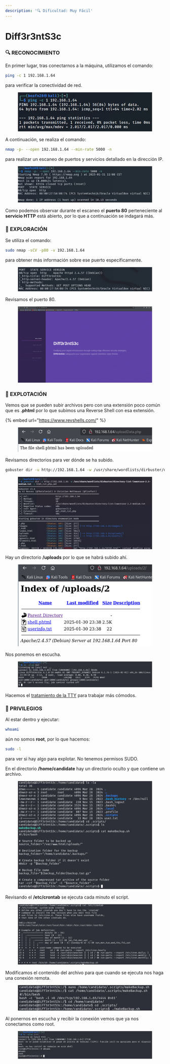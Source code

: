 ```yaml
---
description: '🔍 Dificultad: Muy Fácil'
---
```


# Diff3r3ntS3c

### 🔍 **RECONOCIMIENTO**

En primer lugar, tras conectarnos a la máquina, utilizamos el comando:

```bash
ping -c 1 192.168.1.64
```

para verificar la conectividad de red.

<figure><img src="../../.gitbook/assets/image (4) (1) (1) (1) (1) (1) (1) (1) (1) (1) (1) (1) (1) (1) (1) (1) (1) (1) (1) (1) (1) (1) (1) (1) (1).png" alt=""><figcaption></figcaption></figure>

A continuación, se realiza el comando:

```bash
nmap -p- --open 192.168.1.64 --min-rate 5000 -n
```

para realizar un escaneo de puertos y servicios detallado en la dirección IP.

<figure><img src="../../.gitbook/assets/image (1082).png" alt=""><figcaption></figcaption></figure>

Como podemos observar durante el escaneo el **puerto 80** perteneciente al **servicio HTTP** está abierto, por lo que a continuación se indagará más.

### 🔎 **EXPLORACIÓN**

Se utiliza el comando:

```bash
sudo nmap -sCV -p80 -v 192.168.1.64
```

para obtener más información sobre ese puerto específicamente.

<figure><img src="../../.gitbook/assets/image (1083).png" alt=""><figcaption></figcaption></figure>

Revisamos el puerto 80.&#x20;

<figure><img src="../../.gitbook/assets/Captura de pantalla 2025-01-31 111248.png" alt=""><figcaption></figcaption></figure>

### 🚀 **EXPLOTACIÓN**

Vemos que se pueden subir archivos pero con una extensión poco común que es **.phtml** por lo que subimos una Reverse Shell con esa extensión.

{% embed url="https://www.revshells.com/" %}

<figure><img src="../../.gitbook/assets/image (1088).png" alt=""><figcaption></figcaption></figure>

Revisamos directorios para ver dónde se ha subido.

```bash
gobuster dir -u http://192.168.1.64 -w /usr/share/wordlists/dirbuster/directory-list-lowercase-2.3-medium.txt -x html,txt,php,xml
```

<figure><img src="../../.gitbook/assets/image (1087).png" alt=""><figcaption></figcaption></figure>

Hay un directorio **/uploads** por lo que se habrá subido ahí.

<figure><img src="../../.gitbook/assets/image (1089).png" alt=""><figcaption></figcaption></figure>

Nos ponemos en escucha.

<figure><img src="../../.gitbook/assets/image (1090).png" alt=""><figcaption></figcaption></figure>

Hacemos el [tratamiento de la TTY](https://invertebr4do.github.io/tratamiento-de-tty/) para trabajar más cómodos.

### 🔐 PRIVILEGIOS

Al estar dentro y ejecutar:

```bash
whoami
```

aún no somos **root**, por lo que hacemos:

```bash
sudo -l
```

para ver si hay algo para explotar. No tenemos permisos SUDO.

En el directorio **/home/candidate** hay un directorio oculto y que contiene un archivo.&#x20;

<figure><img src="../../.gitbook/assets/image (1091).png" alt=""><figcaption></figcaption></figure>

Revisando el **/etc/crontab** se ejecuta cada minuto el script.

<figure><img src="../../.gitbook/assets/image (1092).png" alt=""><figcaption></figcaption></figure>

Modificamos el contenido del archivo para que cuando se ejecuta nos haga una conexión remota.

<figure><img src="../../.gitbook/assets/image (1094).png" alt=""><figcaption></figcaption></figure>

Al ponernos en escucha y recibir la conexión vemos que ya nos conectamos como root.

<figure><img src="../../.gitbook/assets/image (1093).png" alt=""><figcaption></figcaption></figure>

